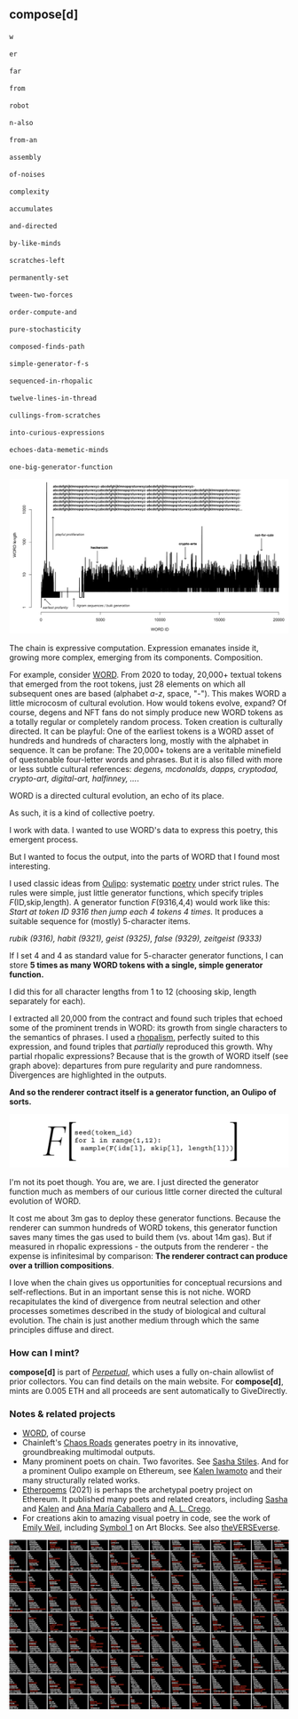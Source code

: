 ## compose[d]

`w`

`er`

`far`

`from`

`robot`

`n-also`

`from-an`

`assembly`

`of-noises`

`complexity`

`accumulates`

`and-directed`

`by-like-minds`

`scratches-left`

`permanently-set`

`tween-two-forces`

`order-compute-and`

`pure-stochasticity`

`composed-finds-path`

`simple-generator-f-s`

`sequenced-in-rhopalic`

`twelve-lines-in-thread`

`cullings-from-scratches`

`into-curious-expressions`

`echoes-data-memetic-minds`

`one-big-generator-function`

![WORD generations showing curious dalliances](../assets/word_gen_1.png?raw=True)

The chain is expressive computation. Expression emanates inside it, growing more complex, emerging from its components. Composition.

For example, consider [WORD](https://ethwords.co/). From 2020 to today, 20,000+ textual tokens that emerged from the root tokens, just 28 elements on which all subsequent ones are based (alphabet *a-z*, space, "-"). This makes WORD a little microcosm of cultural evolution. How would tokens evolve, expand? Of course, degens and NFT fans do not simply produce new WORD tokens as a totally regular or completely random process. Token creation is culturally directed. It can be playful: One of the earliest tokens is a WORD asset of hundreds and hundreds of characters long, mostly with the alphabet in sequence. It can be profane: The 20,000+ tokens are a veritable minefield of questonable four-letter words and phrases. But it is also filled with more or less subtle cultural references: *degens, mcdonalds, dapps, cryptodad, crypto-art, digital-art, halfinney, ...*. 

WORD is a directed cultural evolution, an echo of its place.

As such, it is a kind of collective poetry.

I work with data. I wanted to use WORD's data to express this poetry, this emergent process.

But I wanted to focus the output, into the parts of WORD that I found most interesting.

I used classic ideas from [Oulipo](https://en.wikipedia.org/wiki/Oulipo): systematic [poetry](https://twitter.com/MothersEthereum/status/1393619639377317888) under strict rules. The rules were simple, just little generator functions, which specify triples *F*(ID,skip,length). A generator function *F*(9316,4,4) would work like this: *Start at token ID 9316 then jump each 4 tokens 4 times.* It produces a suitable sequence for (mostly) 5-character items. 

*rubik (9316), habit (9321), geist (9325), false (9329), zeitgeist (9333)*

If I set 4 and 4 as standard value for 5-character generator functions, I can store **5 times as many WORD tokens with a single, simple generator function.**

I did this for all character lengths from 1 to 12 (choosing skip, length separately for each).

I extracted all 20,000 from the contract and found such triples that echoed some of the prominent trends in WORD: its growth from single characters to the semantics of phrases. I used a [rhopalism](https://www.merriam-webster.com/dictionary/rhopalic), perfectly suited to this expression, and found triples that *partially* reproduced this growth. Why partial rhopalic expressions? Because that is the growth of WORD itself (see graph above): departures from pure regularity and pure randomness. Divergences are highlighted in the outputs.

**And so the renderer contract itself is a generator function, an Oulipo of sorts.** 

![composed[d] as a standalone generator function](../assets/oulipo_F.png?raw=True)

I'm not its poet though. You are, we are. I just directed the generator function much as members of our curious little corner directed the cultural evolution of WORD.

It cost me about 3m gas to deploy these generator functions. Because the renderer can summon hundreds of WORD tokens, this generator function saves many times the gas used to build them (vs. about 14m gas). But if measured in rhopalic expressions - the outputs from the renderer - the expense is infinitesimal by comparison: **The renderer contract can produce over a trillion compositions**. 

I love when the chain gives us opportunities for conceptual recursions and self-reflections. But in an important sense this is not niche. WORD recapitulates the kind of divergence from neutral selection and other processes sometimes described in the study of biological and cultural evolution. The chain is just another medium through which the same principles diffuse and direct. 

### How can I mint?

**compose[d]** is part of [*Perpetual*](https://perpetual.takens.eth.limo), which uses a fully on-chain allowlist of prior collectors. You can find details on the main website. For **compose[d]**, mints are 0.005 ETH and all proceeds are sent automatically to GiveDirectly.

### Notes & related projects

* [WORD](https://ethwords.co/), of course
* Chainleft's [Chaos Roads](https://www.chainleft.art/chaos-roads) generates poetry in its innovative, groundbreaking multimodal outputs.
* Many prominent poets on chain. Two favorites. See [Sasha Stiles](https://opensea.io/assets/ethereum/0x8fdde660c3ccab82756acc5233687a4ceb4b8f30/130). And for a prominent Oulipo example on Ethereum, see [Kalen Iwamoto](https://twitter.com/MothersEthereum/status/1393619639377317888) and their many structurally related works.
* [Etherpoems](https://opensea.io/collection/etherpoemsspokenword) (2021) is perhaps the archetypal poetry project on Ethereum. It published many poets and related creators, including [Sasha](https://twitter.com/sashastiles) and [Kalen](https://twitter.com/KalenIwamoto) and [Ana María Caballero](https://twitter.com/CaballeroAnaMa) and [A. L. Crego](https://twitter.com/ALCrego_). 
* For creations akin to amazing visual poetry in code, see the work of [Emily Weil](https://twitter.com/emilyaweil), including [Symbol 1](https://twitter.com/takenstheorem/status/1636195768326406145) on Art Blocks. See also [theVERSEverse](https://twitter.com/theVERSEverse).

![Rhopalic expressions emanate from the generator function](../assets/rhops.png?raw=True)

